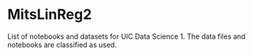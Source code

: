 # MitsLinReg2
List of notebooks and datasets for UIC Data Science 1.
The data files and notebooks are classified as used. 
